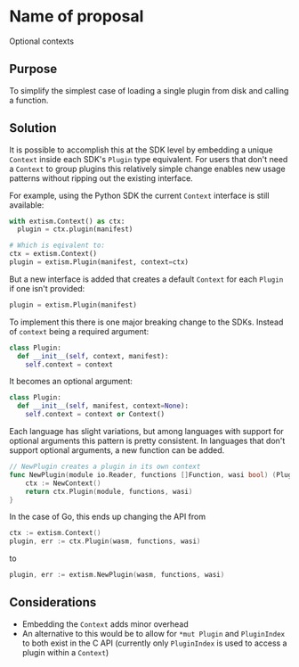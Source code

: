 #  Name of proposal

Optional contexts

## Purpose

To simplify the simplest case of loading a single plugin from disk and calling a 
function.

## Solution

It is possible to accomplish this at the SDK level by embedding a unique `Context` 
inside each SDK's `Plugin` type equivalent. For users that don't need a `Context` 
to group plugins this relatively simple change enables new usage patterns without 
ripping out the existing interface.

For example, using the Python SDK the current `Context` interface is still available:

```python
with extism.Context() as ctx:
  plugin = ctx.plugin(manifest)

# Which is eqivalent to: 
ctx = extism.Context()
plugin = extism.Plugin(manifest, context=ctx)
```

But a new interface is added that creates a default `Context` for each `Plugin` if one 
isn't provided:

```python
plugin = extism.Plugin(manifest)
```

To implement this there is one major breaking change to the SDKs. Instead of `context`
being a required argument: 


```python
class Plugin:
  def __init__(self, context, manifest):
    self.context = context
```

It becomes an optional argument:

```python
class Plugin:
  def __init__(self, manifest, context=None):
    self.context = context or Context()
```

Each language has slight variations, but among languages with support for optional arguments
this pattern is pretty consistent. In languages that don't support optional arguments, a new 
function can be added.

```go
// NewPlugin creates a plugin in its own context
func NewPlugin(module io.Reader, functions []Function, wasi bool) (Plugin, error) {
	ctx := NewContext()
	return ctx.Plugin(module, functions, wasi)
}
```

In the case of Go, this ends up changing the API from

```go
ctx := extism.Context()
plugin, err := ctx.Plugin(wasm, functions, wasi)
```

to

```go
plugin, err := extism.NewPlugin(wasm, functions, wasi)
```

## Considerations

- Embedding the `Context` adds minor overhead
- An alternative to this would be to allow for `*mut Plugin` and `PluginIndex` to both
  exist in the C API (currently only `PluginIndex` is used to access a plugin within a 
  `Context`)
